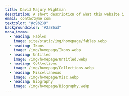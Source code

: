 ```yaml
---
title: David Majury Wightman
description: A short description of what this website i
email: contact@me.com
textcolor: "#c9b239"
backgroundcolor: "#2a86ad"
menu_items:
  - heading: Fables
    image: site/static/img/homepage/fables.webp
  - heading: Ikons
    image: /img/homepage/Ikons.webp
  - heading: Untitled
    image: /img/homepage/Untitled.webp
  - heading: Collections
    image: /img/homepage/Collections.webp
  - heading: Miscellaneous
    image: /img/homepage/Misc.webp
  - heading: Biography
    image: /img/homepage/Biography.webp
---
```

